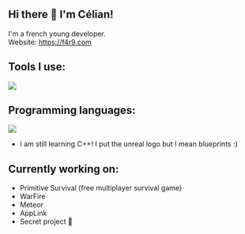 ## Hi there 👋 I'm Célian!

I'm a french young developer.
<br>
Website: https://f4r9.com

## Tools I use:
![](https://skillicons.dev/icons?i=unreal,visualstudio,vscode,postman,powershell)

## Programming languages:
![](https://skillicons.dev/icons?i=unreal,cs,cpp,python,dotnet,css,html)

* I am still learning C++! I put the unreal logo but I mean blueprints :)

## Currently working on:
- Primitive Survival (free multiplayer survival game)
- WarFire
- Meteor
- AppLink
- Secret project 🤫

<!--
**SelyanSel/SelyanSel** is a ✨ _special_ ✨ repository because its `README.md` (this file) appears on your GitHub profile.

Here are some ideas to get you started:

- 🔭 I’m currently working on ...
- 🌱 I’m currently learning ...
- 👯 I’m looking to collaborate on ...
- 🤔 I’m looking for help with ...
- 💬 Ask me about ...
- 📫 How to reach me: ...
- 😄 Pronouns: ...
- ⚡ Fun fact: ...
-->

